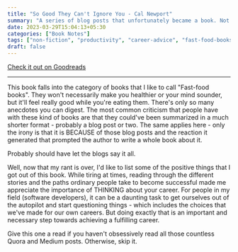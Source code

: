 ```yaml
---
title: "So Good They Can't Ignore You - Cal Newport"
summary: "A series of blog posts that unfortunately became a book. Not recommended."
date: 2023-03-29T15:04:13+05:30
categories: ["Book Notes"]
tags: ["non-fiction", "productivity", "career-advice", "fast-food-books"]
draft: false
---
```


[Check it out on Goodreads](https://www.goodreads.com/review/show/2858974289)

------------------------------------

This book falls into the category of books that I like to call "Fast-food books". They won't necessarily make you healthier or your mind sounder, but it'll feel really good while you're eating them. There's only so many anecdotes you can digest. The most common criticism that people have with these kind of books are that they could've been summarized in a much shorter format - probably a blog post or two. The same applies here - only the irony is that it is BECAUSE of those blog posts and the reaction it generated that prompted the author to write a whole book about it.

Probably should have let the blogs say it all. 

Well, now that my rant is over, I'd like to list some of the positive things that I got out of this book. While tiring at times, reading through the different stories and the paths ordinary people take to become successful made me appreciate the importance of THINKING about your career. For people in my field (software developers), it can be a daunting task to get ourselves out of the autopilot and start questioning things - which includes the choices that we've made for our own careers. But doing exactly that is an important and necessary step towards achieving a fulfilling career. 

Give this one a read if you haven't obsessively read all those countless Quora and Medium posts. Otherwise, skip it.

